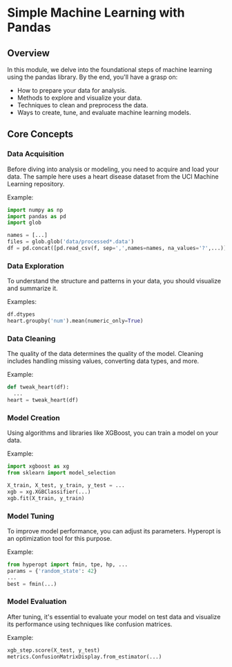 # Simple Machine Learning with Pandas

## Overview

In this module, we delve into the foundational steps of machine learning using the pandas library. By the end, you'll have a grasp on:

- How to prepare your data for analysis.
- Methods to explore and visualize your data.
- Techniques to clean and preprocess the data.
- Ways to create, tune, and evaluate machine learning models.

## Core Concepts

### Data Acquisition

Before diving into analysis or modeling, you need to acquire and load your data. The sample here uses a heart disease dataset from the UCI Machine Learning repository.

Example:

```python
import numpy as np
import pandas as pd
import glob

names = [...]
files = glob.glob('data/processed*.data')
df = pd.concat([pd.read_csv(f, sep=',',names=names, na_values='?',...)])
```

### Data Exploration

To understand the structure and patterns in your data, you should visualize and summarize it.

Examples:

```python
df.dtypes
heart.groupby('num').mean(numeric_only=True)
```

### Data Cleaning

The quality of the data determines the quality of the model. Cleaning includes handling missing values, converting data types, and more.

Example:

```python
def tweak_heart(df): 
  ...
heart = tweak_heart(df)
```

### Model Creation

Using algorithms and libraries like XGBoost, you can train a model on your data.

Example:

```python
import xgboost as xg
from sklearn import model_selection

X_train, X_test, y_train, y_test = ...
xgb = xg.XGBClassifier(...)
xgb.fit(X_train, y_train)
```

### Model Tuning

To improve model performance, you can adjust its parameters. Hyperopt is an optimization tool for this purpose.

Example:

```python
from hyperopt import fmin, tpe, hp, ...
params = {'random_state': 42}
...
best = fmin(...)
```

### Model Evaluation

After tuning, it's essential to evaluate your model on test data and visualize its performance using techniques like confusion matrices.

Example:

```python
xgb_step.score(X_test, y_test)
metrics.ConfusionMatrixDisplay.from_estimator(...)
```